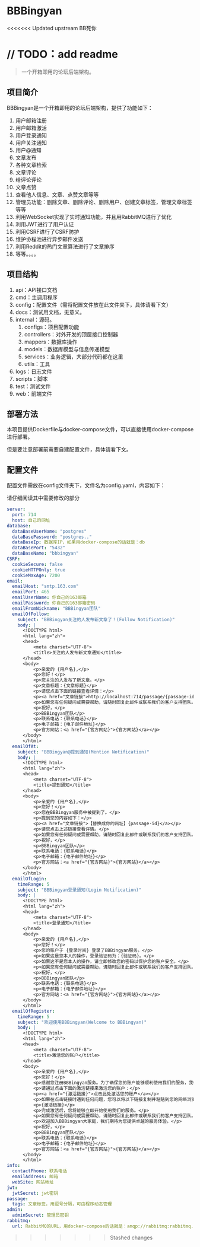 # BBBingyan

<<<<<<< Updated upstream
BB死你

// TODO：add readme
=======
> 一个开箱即用的论坛后端架构。

## 项目简介

BBBingyan是一个开箱即用的论坛后端架构，提供了功能如下：

1. 用户邮箱注册
2. 用户邮箱激活
3. 用户登录通知
4. 用户关注通知
5. 用户@通知
6. 文章发布
7. 各种文章检索
8. 文章评论
9. 给评论评论
10. 文章点赞
11. 查看他人信息、文章、点赞文章等等
12. 管理员功能：删除文章、删除评论、删除用户、创建文章标签，管理文章标签等等
13. 利用WebSocket实现了实时通知功能，并且用RabbitMQ进行了优化
14. 利用JWT进行了用户认证
15. 利用CSRF进行了CSRF防护
16. 维护协程池进行异步邮件发送
17. 利用Reddit的热门文章算法进行了文章排序
18. 等等。。。。

## 项目结构

1. api：API接口文档
2. cmd：主调用程序
3. config：配置文件（需将配置文件放在此文件夹下，具体请看下文）
4. docs：测试用文档，无意义。
5. internal：源码。
   1. configs：项目配置功能
   2. controllers：对外开发的顶层接口控制器
   3. mappers：数据库操作
   4. models：数据库模型与信息传递模型
   5. services：业务逻辑，大部分代码都在这里
   6. utils：工具
6. logs：日志文件
7. scripts：脚本
8. test：测试文件
9. web：前端文件

## 部署方法

本项目提供Dockerfile与docker-compose文件，可以直接使用docker-compose进行部署。

但是要注意部署前需要自建配置文件，具体请看下文。

## 配置文件

配置文件需放在config文件夹下，文件名为config.yaml，内容如下：

请仔细阅读其中需要修改的部分

```yaml
server:
  port: 714
  host: 自己的网址
database:
  dataBaseUserName: "postgres"
  dataBasePassword: "postgres.."
  dataBaseIp: 数据库IP，如果用docker-compose的话就是：db
  dataBasePort: "5432"
  dataBaseName: "bbbingyan"
CSRF:
  cookieSecure: false
  cookieHTTPOnly: true
  cookieMaxAge: 7200
email:
  emailHost: "smtp.163.com"
  emailPort: 465
  emailUserName: 你自己的163邮箱
  emailPassword: 你自己的163邮箱密码
  emailFromNickname: "BBBingyan团队"
  emailOfFollow:
    subject: "BBBingyan关注的人发布新文章了！(Follow Notification)"
    body: |
      <!DOCTYPE html>
      <html lang="zh">
      <head>
          <meta charset="UTF-8">
          <title>关注的人发布新文章通知</title>
      </head>
      <body>
          <p>亲爱的 {用户名},</p>
          <p>您好！</p>
          <p>您关注的人发布了新文章。</p>
          <p>文章标题：{文章标题}</p>
          <p>请您点击下面的链接查看详情：</p>
          <p><a href="文章链接">http://localhost:714/passage/{passage-id}</a></p>
          <p>如果您有任何疑问或需要帮助，请随时回复此邮件或联系我们的客户支持团队。</p>
          <p>祝好，</p>
          <p>BBBingyan团队</p>
          <p>联系电话：{联系电话}</p>
          <p>电子邮箱：{电子邮件地址}</p>
          <p>官方网站：<a href="{官方网站}">{官方网站}</a></p>
      </body>
      </html>
  emailOfAt:
    subject: "BBBingyan@提到通知(Mention Notification)"
    body: |
      <!DOCTYPE html>
      <html lang="zh">
      <head>
          <meta charset="UTF-8">
          <title>提到通知</title>
      </head>
      <body>
          <p>亲爱的 {用户名},</p>
          <p>您好！</p>
          <p>您在BBBingyan服务中被提到了。</p>
          <p>提到您的内容如下：</p>
          <p><a href="文章链接">【替换成你的网址】{passage-id}</a></p>
          <p>请您点击上述链接查看详情。</p>
          <p>如果您有任何疑问或需要帮助，请随时回复此邮件或联系我们的客户支持团队。</p>
          <p>祝好，</p>
          <p>BBBingyan团队</p>
          <p>联系电话：{联系电话}</p>
          <p>电子邮箱：{电子邮件地址}</p>
          <p>官方网站：<a href="{官方网站}">{官方网站}</a></p>
      </body>
      </html>
  emailOfLogin:
    timeRange: 5
    subject: "BBBingyan登录通知(Login Notification)"
    body: |
      <!DOCTYPE html>
      <html lang="zh">
      <head>
          <meta charset="UTF-8">
          <title>登录通知</title>
      </head>
      <body>
          <p>亲爱的 {用户名},</p>
          <p>您好！</p>
          <p>您的账户于 {登录时间} 登录了BBBingyan服务。</p>
          <p>如果这是您本人的操作，登录验证码为：{验证码}。</p>
          <p>如果这不是您本人的操作，请立即修改您的密码以保护您的账户安全。</p>
          <p>如果您有任何疑问或需要帮助，请随时回复此邮件或联系我们的客户支持团队。</p>
          <p>祝好，</p>
          <p>BBBingyan团队</p>
          <p>联系电话：{联系电话}</p>
          <p>电子邮箱：{电子邮件地址}</p>
          <p>官方网站：<a href="{官方网站}">{官方网站}</a></p>
      </body>
      </html>
  emailOfRegister:
    timeRange: 5
    subject: "欢迎使用BBBingyan(Welcome to BBBingyan)"
    body: |
      <!DOCTYPE html>
      <html lang="zh">
      <head>
          <meta charset="UTF-8">
          <title>激活您的账户</title>
      </head>
      <body>
          <p>亲爱的 {用户名},</p>
          <p>您好！</p>
          <p>感谢您注册BBBingyan服务。为了确保您的账户能够顺利使用我们的服务，我们需要您完成账户激活步骤。</p>
          <p>请通过点击下面的激活链接来激活您的账户：</p>
          <p><a href="{激活链接}">点击此处激活您的账户</a></p>
          <p>如果在点击链接时遇到任何问题，您可以将以下链接复制并粘贴到您的网络浏览器地址栏中：</p>
          <p>{激活链接}</p>
          <p>完成激活后，您将能够立即开始使用我们的服务。</p>
          <p>如果您有任何疑问或需要帮助，请随时回复此邮件或联系我们的客户支持团队。</p>
          <p>欢迎加入BBBingyan大家庭，我们期待为您提供卓越的服务体验。</p>
          <p>祝好，</p>
          <p>BBBingyan团队</p>
          <p>联系电话：{联系电话}</p>
          <p>电子邮箱：{电子邮件地址}</p>
          <p>官方网站：<a href="{官方网站}">{官方网站}</a></p>
      </body>
      </html>
info:
  contactPhone: 联系电话
  emailAddress: 邮箱
  webSite: 网站地址
jwt:
  jwtSecret: jwt密钥
passage:
  tags: 文章标签，用逗号分隔，可由程序动态管理
admin:
  adminSecret: 管理员密钥
rabbitmq:
  url: RabbitMQ的URL，用docker-compose的话就是：amqp://rabbitmq:rabbitmq..@rabbitmq:5672/

```
>>>>>>> Stashed changes
